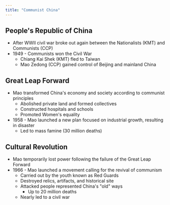```yaml
---
title: "Communist China"
---
```

## People's Republic of China

- After WWII civil war broke out again between the Nationalists (KMT) and Communists (CCP) 
- 1949 - Communists won the Civil War 
	- Chiang Kai Shek (KMT) fled to Taiwan
	- Mao Zedong (CCP) gained control of Beijing and mainland China

## Great Leap Forward

- Mao transformed China's economy and society according to communist principles
	- Abolished private land and formed collectives
	- Constructed hospitals and schools
	- Promoted Women's equality
- 1958 - Mao launched a new plan focused on industrial growth, resulting in disaster
	- Led to mass famine (30 million deaths)

## Cultural Revolution

- Mao temporarily lost power following the failure of the Great Leap Forward
- 1966 - Mao launched a movement calling for the revival of communism
	- Carried out by the youth known as Red Guards
	- Destroyed relics, artifacts, and historical site
	- Attacked people represented China's "old" ways
		- Up to 20 million deaths
	- Nearly led to a civil war
